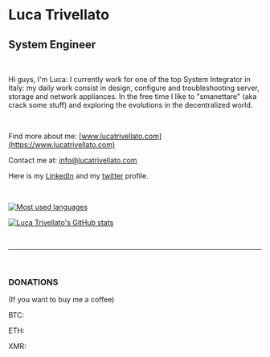 # Luca Trivellato

## System Engineer 

<br>

Hi guys, I'm Luca: I currently work for one of the top System Integrator in Italy: my daily work consist in design, configure and troubleshooting server, storage and network appliances. In the free time I like to "smanettare" (aka crack some stuff) and exploring the evolutions in the decentralized world.

<br>

Find more about me: [www.lucatrivellato.com](https://www.lucatrivellato.com)

Contact me at: [info@lucatrivellato.com](mailto:info@lucatrivellato.com)

Here is my [LinkedIn](https://www.linkedin.com/in/luca-trivellato/) and my [twitter](https://twitter.com/luk_twe) profile.

<br>

[![Most used languages](https://github-readme-stats.vercel.app/api/top-langs/?username=luktwe&langs_count=5&layout=compact&theme=dark)](https://github.com/anuraghazra/github-readme-stats)

[![Luca Trivellato's GitHub stats](https://github-readme-stats.vercel.app/api?username=luktwe&hide=stars&count_private=true&show_icons=true&theme=dark)](https://github.com/anuraghazra/github-readme-stats)


<br>

---

<br>

### DONATIONS

(If you want to buy me a coffee)

BTC:

ETH:

XMR:
